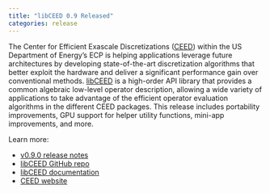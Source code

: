 ```yaml
---
title: "libCEED 0.9 Released"
categories: release
---
```


The Center for Efficient Exascale Discretizations ([CEED](https://github.com/CEED)) within the US Department of Energy’s ECP is helping applications leverage future architectures by developing state-of-the-art discretization algorithms that better exploit the hardware and deliver a significant performance gain over conventional methods. [libCEED](https://github.com/CEED/libCEED) is a high-order API library that provides a common algebraic low-level operator description, allowing a wide variety of applications to take advantage of the efficient operator evaluation algorithms in the different CEED packages. This release includes portability improvements, GPU support for helper utility functions, mini-app improvements, and more.

Learn more:
- [v0.9.0 release notes](https://github.com/CEED/libCEED/releases/tag/v0.9.0)
- [libCEED GitHub repo](https://github.com/CEED/libCEED)
- [libCEED documentation](https://libceed.readthedocs.io/en/latest/)
- [CEED website](https://ceed.exascaleproject.org/)

